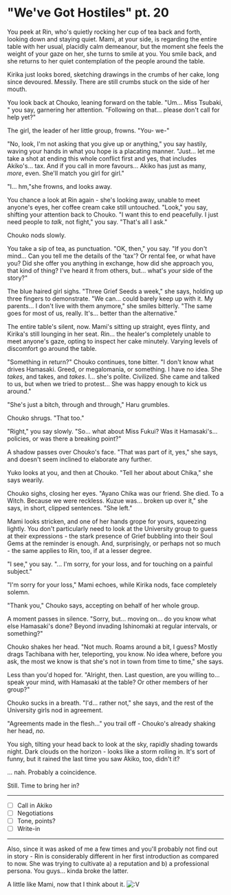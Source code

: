 # "We've Got Hostiles" pt. 20

You peek at Rin, who's quietly rocking her cup of tea back and forth, looking down and staying quiet. Mami, at your side, is regarding the entire table with her usual, placidly calm demeanour, but the moment she feels the weight of your gaze on her, she turns to smile at you. You smile back, and she returns to her quiet contemplation of the people around the table.

Kirika just looks bored, sketching drawings in the crumbs of her cake, long since devoured. Messily. There are still crumbs stuck on the side of her mouth.

You look back at Chouko, leaning forward on the table. "Um... Miss Tsubaki, " you say, garnering her attention. "Following on that... please don't call for help yet?"

The girl, the leader of her little group, frowns. "You- we-"

"No, look, I'm not asking that you give up or anything," you say hastily, waving your hands in what you hope is a placating manner. "Just... let me take a shot at ending this whole conflict first and yes, that includes Akiko's... tax. And if you call in more favours... Akiko has just as many, *more*, even. She'll match you girl for girl."

"I... hm,"[](<http://Yes. Yes, I did.>)she frowns, and looks away.

You chance a look at Rin again - she's looking away, unable to meet anyone's eyes, her coffee cream cake still untouched. "Look," you say, shifting your attention back to Chouko. "I want this to end peacefully. I just need people to *talk*, not fight," you say. "That's all I ask."

Chouko nods slowly.

You take a sip of tea, as punctuation. "OK, then," you say. "If you don't mind... Can you tell me the details of the 'tax'? Or rental fee, or what have you? Did she offer you anything in exchange, how did she approach you, that kind of thing? I've heard it from others, but... what's *your* side of the story?"

The blue haired girl sighs. "Three Grief Seeds a week," she says, holding up three fingers to demonstrate. "We can... could barely keep up with it. My parents... I don't live with them anymore," she smiles bitterly. "The same goes for most of us, really. It's... better than the alternative."

The entire table's silent, now. Mami's sitting up straight, eyes flinty, and Kirika's still lounging in her seat. Rin... the healer's completely unable to meet anyone's gaze, opting to inspect her cake minutely. Varying levels of discomfort go around the table.

"Something in return?" Chouko continues, tone bitter. "I don't know what drives Hamasaki. Greed, or megalomania, or something. I have no idea. She *takes*, and takes, and *takes*. I... she's polite. Civilized. She came and talked to us, but when we tried to protest... She was happy enough to kick us around."

"She's just a bitch, through and through," Haru grumbles.

Chouko shrugs. "That too."

"Right," you say slowly. "So... what about Miss Fukui? Was it Hamasaki's... policies, or was there a breaking point?"

A shadow passes over Chouko's face. "That was part of it, yes," she says, and doesn't seem inclined to elaborate any further.

Yuko looks at you, and then at Chouko. "Tell her about about Chika," she says wearily.

Chouko sighs, closing her eyes. "Ayano Chika was our friend. She died. To a Witch. Because we were reckless. Kuzue was... broken up over it," she says, in short, clipped sentences. "She left."

Mami looks stricken, and one of her hands grope for yours, squeezing lightly. You don't particularly need to look at the University group to guess at their expressions - the stark presence of Grief bubbling into their Soul Gems at the reminder is enough. And, surprisingly, or perhaps not so much - the same applies to Rin, too, if at a lesser degree.

"I see," you say. "... I'm sorry, for your loss, and for touching on a painful subject."

"I'm sorry for your loss," Mami echoes, while Kirika nods, face completely solemn.

"Thank you," Chouko says, accepting on behalf of her whole group.

A moment passes in silence. "Sorry, but... moving on... do you know what else Hamasaki's done? Beyond invading Ishinomaki at regular intervals, or something?"

Chouko shakes her head. "Not much. Roams around a bit, I guess? Mostly drags Tachibana with her, teleporting, you know. No idea where, before you ask, the most we know is that she's not in town from time to time," she says.

Less than you'd hoped for. "Alright, then. Last question, are you willing to... speak your mind, with Hamasaki at the table? Or other members of her group?"

Chouko sucks in a breath. "I'd... rather not," she says, and the rest of the University girls nod in agreement.

"Agreements made in the flesh..." you trail off - Chouko's already shaking her head, *no*.

You sigh, tilting your head back to look at the sky, rapidly shading towards night. Dark clouds on the horizon - looks like a storm rolling in. It's sort of funny, but it rained the last time you saw Akiko, too, didn't it?

... nah. Probably a coincidence.

Still. Time to bring her in?

---

- [ ] Call in Akiko
- [ ] Negotiations
- [ ] Tone, points?
- [ ] Write-in

---

Also, since it was asked of me a few times and you'll probably not find out in story - Rin is considerably different in her first introduction as compared to now. She was trying to cultivate a) a reputation and b) a professional persona. You guys... kinda broke the latter.

A little like Mami, now that I think about it. ![:V](/styles/sv_smiles/xenforo/emot-v.gif ":V    :V")
